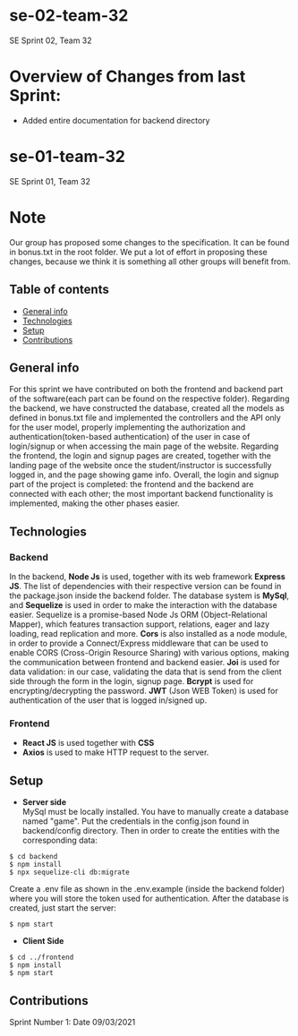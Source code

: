 # se-02-team-32
SE Sprint 02, Team 32

# Overview of Changes from last Sprint:
* Added entire documentation for backend directory

# se-01-team-32
SE Sprint 01, Team 32
# Note
Our group has proposed some changes to the specification. It can be found in bonus.txt in the root folder. We put a lot of effort in proposing these changes, because we think it is something all other groups will benefit from.

## Table of contents
* [General info](#general-info)
* [Technologies](#technologies)
* [Setup](#setup)
* [Contributions](#constribution)

## General info
For this sprint we have contributed on both the frontend and backend part of the software(each part can be found on the respective folder). Regarding the backend, we have constructed the database, created all the models as defined in bonus.txt file and implemented the controllers and the API only for the user model, properly implementing the authorization and authentication(token-based authentication) of the user in case of login/signup or when accessing the main page of the website. Regarding the frontend, the login and signup pages are created, together with the landing page of the website once the student/instructor is successfully logged in, and the page showing game info. Overall, the login and signup part of the project is completed: the frontend and the backend are connected with each other; the most important backend functionality is implemented, making the other phases easier.
	
## Technologies
### Backend
In the backend, **Node Js** is used, together with its web framework **Express JS**. The list of dependencies with their respective version can be found in the package.json inside the backend folder. The database system is **MySql**, and **Sequelize** is used in order to make the interaction with the database easier. Sequelize is a promise-based Node Js ORM (Object-Relational Mapper), which features transaction support, relations, eager and lazy loading, read replication and more. **Cors** is also installed as a node module, in order to provide a Connect/Express middleware that can be used to enable CORS (Cross-Origin Resource Sharing) with various options, making the communication between frontend and backend easier. **Joi** is used for data validation: in our case, validating the data that is send from the client side through the form in the login, signup page. **Bcrypt** is used for encrypting/decrypting the password. **JWT** (Json WEB Token) is used for authentication of the user that is logged in/signed up.
### Frontend
* **React JS** is used together with **CSS**
* **Axios** is used to make HTTP request to the server.
## Setup
* **Server side**\
MySql must be locally installed. You have to manually create a database named "game". Put the credentials in the config.json found in backend/config directory. Then in order to create the entities with the corresponding data:
```
$ cd backend
$ npm install
$ npx sequelize-cli db:migrate
```
Create a .env file as shown in the .env.example (inside the backend folder) where you will store the token used for authentication.
After the database is created, just start the server:
```
$ npm start
```
* **Client Side**
```
$ cd ../frontend
$ npm install
$ npm start
```
## Contributions
Sprint Number 1: Date 09/03/2021

